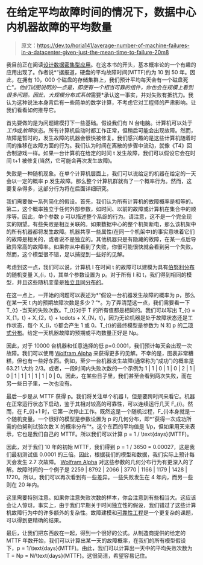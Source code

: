 # 在给定平均故障时间的情况下，数据中心内机器故障的平均数量

> 原文：<https://dev.to/horia141/average-number-of-machine-failures-in-a-datacenter-given-just-the-mean-time-to-failure-20m8>

我目前正在阅读[设计数据密集型应用](https://martin.kleppmann.com/2014/09/15/writing-a-book.html)。在这本书的开头，基本概率论的一个有趣的应用出现了。作者说*“据报道，硬盘的平均故障时间(MTTF)约为 10 到 50 年。因此，在拥有 10，000 个磁盘的存储集群上，我们预计平均每天会有一个磁盘死亡"*。他们试图说明的一点是，即使有一个相当可靠的组件，你也会在规模上看到很多问题。因此，大规模分布式系统*需要*承认这一事实，并对失败有抵抗力。我认为这种说法本身背后有一些简单的数学计算，不考虑它对工程师的严肃影响。让我们看看如何推导它。

首先要做的是为问题建模打下一些基础。假设我们有 N 台电脑。计算机可以处于*工作*或*故障*状态。所有计算机启动时都工作正常，但稍后可能会出现故障。然而，故障是暂时的，发生故障的机器会很快被修复。我们感兴趣的是这些计算机随着时间的推移在故障方面的行为。我们认为时间在离散的步骤中流动，就像《T4》回合制游戏一样。如果一台计算机在给定的时间 t 发生故障，我们可以假设它会在时间 t+1 被修复(当然，它可能会再次发生故障)。

失败是一种随机现象。在单个计算机层面上，我们可以说给定的机器在给定的一天会以一定的概率 p 发生故障。那么整个计算机群就有了一个概率行为。然而，这要复杂得多，这部分行为将在后面详细研究。

我们需要做一系列简化的假设。首先，我们认为所有计算机的故障概率是相等的。第二，这个概率独立于任何外部参数，如时间、以前的故障或计算机在集合中的顺序等。因此，单个参数 p 可以描述整个系综的行为。请注意，这不是一个完全现实的期望。有些失败是相互关联的。如果数据中心的整个机架断电，那么该机架中的所有机器都将发生故障。机器共享一些属性(在同一个机架中)的事实意味着它们的故障是相关的，或者说不是独立的。其他机器只是有隐藏的故障，在某一点后导致异常高的故障率。如果你从中看到了失败，你很可能很快就会看到另一个失败。然而，这个模型很不错，足以捕捉到一些好的见解。

考虑到这一点，我们可以说，计算机 I 在时间 t 的故障可以建模为具有[伯努利分布](https://en.wikipedia.org/wiki/Bernoulli_distribution)的随机变量 X_{i，t}，其单个参数设置为 p。对于所有 I 和 t，我们得到相同的模型，并且这些随机变量是[独立且同分布的](https://stats.stackexchange.com/questions/17391/what-are-i-i-d-random-variables)。

在这一点上，一开始的问题可以表述为*“假设一台机器发生故障的概率为 p，那么在某一天 t 内的预期故障次数是多少？”*。为了弄清楚这一点，我们需要看一下 T_{t} -当天的失败次数。T_{t}对于 T 的所有值都是相同的。我们可以写出 T_{t} = X_{1，t} + X_{2，t} + \cdots + X_{N，t}，因为无论机器是处于故障状态还是工作状态，每个 X_{i，t}都会产生 1 或 0。T_{t}的最终模型是参数为 N 和 p 的[二项式分布](https://en.wikipedia.org/wiki/Binomial_distribution)。给定一天机器故障的预期或平均数量正好是 Np。

因此，对于 10000 台机器和任意选择的低 p=0.0001，我们预计每天会出现一次故障。我们可以使用 [Wolfram Alpha](https://www.wolframalpha.com/input/?i=binomial+distribution+n%3D10000+p%3D0.0001) 来获得更多的见解。不幸的是，图表非常糟糕，但也有一些好东西。例如，至少一台机器发生故障(通常称为“成功”)的概率是 63.21 \大约 2/3。或者，一段时间内失败次数的一个示例为 1 | 1 | 0 | 1 | 0 | 2 | 1 | 0 | 1 | 1 | 1 | 1 | 1 | 0 | 0。因此，在某些日子里，我们甚至会看到两次失败，而在另一些日子里，一次也没有。

最后一步是从 MTTF 获得 p。我们将关注单个机器 I，但是要跨时间来看它。机器在正常运行状态下启动，鉴于其相对较高的可靠性，可以连续运行几天 F_{i}。然而，在 F_{i}+1 时，它第一次停止工作。既然这是一个随机过程，F_{i}本身就是一个随机变量。一个很好的模型是参数设置为 p 的几何分布，即*“获得一次成功所需的伯努利试验次数 X 的概率分布”*。这个东西的平均值是 1/p，但如果用天来表示，它也是我们自己的 MTTF。所以我们可以计算 p = 1 / \text{days}(MTTF)。

因此，对于我们 10 年的初始 MTTF，我们得到 p = 1 / 3650 = 0.00027，这是我们最初测试值 0.0001 的三倍。因此，根据我们的模型和数据，我们实际上预计每天会发生 2.7 次故障。 [Wolfram Alpha](https://www.wolframalpha.com/input/?i=geometric+distribution+p%3D0.00027) 对这些参数的几何分布行为有更深入的了解。故障时间的一个例子是 2259 | 8792 | 2066 | 3770 | 1166 | 1179 | 1428 | 1720。所以，我们可以再次看到有一些差异。一些失败发生在 4 年内，而另一些则在 20 年内。

这里需要特别注意。如果你注意失败次数的样本，你会注意到有些相当大。这应该会让人惊讶。事实上，由于我们早期关于时间独立性的假设，我们错过了这些计算机故障行为中的许多额外的复杂性。故障建模和[可靠性工程](https://en.wikipedia.org/wiki/Reliability_engineering)是一个更复杂的课题，可以得到更精确的结果。

最后，让我们把东西放在一起，得到一个很好的公式。从制造商提供的给定的 MTTF 年数开始，我们可以计算出某一天的故障概率，在我们的所有模型假设下，p = 1/\text{days}(MTTF)。由此，我们可以计算出一天中的平均失败次数为 T = Np = N/\text{days}(MTTF)。这很简洁，希望容易记住。